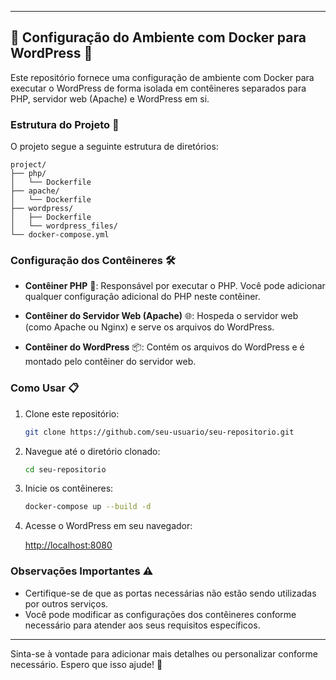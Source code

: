 
---

## 🚀 Configuração do Ambiente com Docker para WordPress 🐳

Este repositório fornece uma configuração de ambiente com Docker para executar o WordPress de forma isolada em contêineres separados para PHP, servidor web (Apache) e WordPress em si.

### Estrutura do Projeto 📁

O projeto segue a seguinte estrutura de diretórios:

```
project/
├── php/
│   └── Dockerfile
├── apache/
│   └── Dockerfile
├── wordpress/
│   ├── Dockerfile
│   └── wordpress_files/
└── docker-compose.yml
```

### Configuração dos Contêineres 🛠️

- **Contêiner PHP** 🐘: Responsável por executar o PHP. Você pode adicionar qualquer configuração adicional do PHP neste contêiner.

- **Contêiner do Servidor Web (Apache)** 🌐: Hospeda o servidor web (como Apache ou Nginx) e serve os arquivos do WordPress.

- **Contêiner do WordPress** 📦: Contém os arquivos do WordPress e é montado pelo contêiner do servidor web.

### Como Usar 📋

1. Clone este repositório:

   ```bash
   git clone https://github.com/seu-usuario/seu-repositorio.git
   ```

2. Navegue até o diretório clonado:

   ```bash
   cd seu-repositorio
   ```

3. Inicie os contêineres:

   ```bash
   docker-compose up --build -d
   ```

4. Acesse o WordPress em seu navegador:

   [http://localhost:8080](http://localhost:8080)

### Observações Importantes ⚠️ 

- Certifique-se de que as portas necessárias não estão sendo utilizadas por outros serviços.
- Você pode modificar as configurações dos contêineres conforme necessário para atender aos seus requisitos específicos.

---

Sinta-se à vontade para adicionar mais detalhes ou personalizar conforme necessário. Espero que isso ajude! 🌟